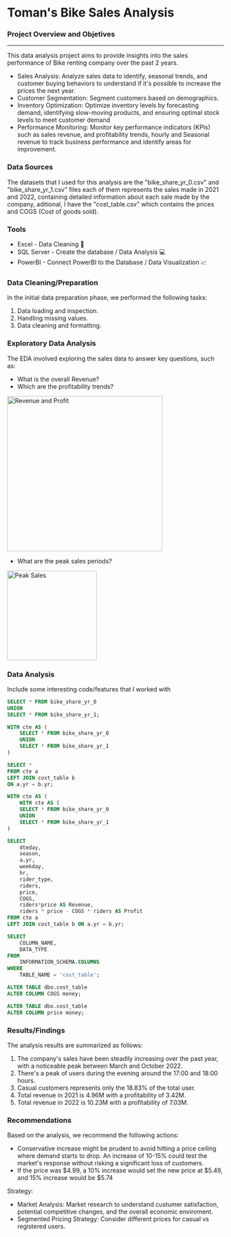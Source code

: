 # Toman's Bike Sales Analysis

### Project Overview and Objetives
---

This data analysis project aims to provide insights into the sales performance of Bike renting company over the past 2 years.  

- Sales Analysis: Analyze sales data to identify, seasonal trends, and customer buying behaviors to understand if it's possible to increase the prices the next year.
- Customer Segmentation: Segment customers based on demographics.
- Inventory Optimization: Optimize inventory levels by forecasting demand, identifying slow-moving products, and ensuring optimal stock levels to meet customer demand
- Performance Monitoring: Monitor key performance indicators (KPIs) such as sales revenue, and profitability trends, hourly and Seasonal revenue to track business performance and identify areas for improvement.



### Data Sources

The datasets that I used for this analysis are the "bike_share_yr_0.csv" and "bike_share_yr_1.csv" files each of them represents the sales made in 2021 and 2022, containing detailed information about each sale made by the company, aditional, I have the "cost_table.csv" which contains the prices and COGS (Cost of goods sold).

### Tools

- Excel - Data Cleaning 🧹
- SQL Server - Create the database / Data Analysis 💻
- PowerBI - Connect PowerBI to the Database / Data Visualization 📈


### Data Cleaning/Preparation

In the initial data preparation phase, we performed the following tasks:
1. Data loading and inspection.
2. Handling missing values.
3. Data cleaning and formatting.

### Exploratory Data Analysis

The EDA involved exploring the sales data to answer key questions, such as:

- What is the overall Revenue?
- Which are the profitability trends?
<img width="361" alt="Revenue and Profit" src="https://github.com/Rmontero21/Bike-s-Sales-analysis/assets/169692846/1c815a35-a88c-4986-9c9a-6820478b3981">
  
- What are the peak sales periods?
<img width="208" alt="Peak Sales" src="https://github.com/Rmontero21/Bike-s-Sales-analysis/assets/169692846/b38f623c-1d40-4fc6-bb12-594530caf9c5">



### Data Analysis

Include some interesting code/features that I worked with

```sql
SELECT * FROM bike_share_yr_0
UNION
SELECT * FROM bike_share_yr_1;
```
```sql
WITH cte AS (
    SELECT * FROM bike_share_yr_0
    UNION
    SELECT * FROM bike_share_yr_1
)

SELECT *
FROM cte a
LEFT JOIN cost_table b 
ON a.yr = b.yr;
```
```sql
WITH cte AS (
    WITH cte AS (
    SELECT * FROM bike_share_yr_0
    UNION
    SELECT * FROM bike_share_yr_1
)

SELECT
    dteday,
    season,
    a.yr,
    weekday,
    hr,
    rider_type,
	riders,
    price,
    COGS,
	riders*price AS Revenue,
	riders * price - COGS * riders AS Profit
FROM cte a
LEFT JOIN cost_table b ON a.yr = b.yr;
```
```sql
SELECT 
    COLUMN_NAME, 
    DATA_TYPE
FROM 
    INFORMATION_SCHEMA.COLUMNS 
WHERE 
    TABLE_NAME = 'cost_table';
```
```sql
ALTER TABLE dbo.cost_table
ALTER COLUMN COGS money;

ALTER TABLE dbo.cost_table
ALTER COLUMN price money;
```

### Results/Findings

The analysis results are summarized as follows:
1. The company's sales have been steadily increasing over the past year, with a noticeable peak between March and October 2022.
2. There's a peak of users during the evening around the 17:00 and 18:00 hours.
3. Casual customers represents only the 18.83% of the total user.
4. Total revenue in 2021 is 4.96M with a profitability of 3.42M.
5. Total revenue in 2022 is 10.23M with a profitability of 7.03M.

### Recommendations

Based on the analysis, we recommend the following actions:
- Conservative increase might be prudent to avoid hitting a price ceiling where demand starts to drop. An increase of 10-15% could test the market's response without risking a significant loss of customers.
- If the price was $4.99, a 10% increase would set the new price at $5.49, and 15% increase would be $5.74

Strategy:

- Market Analysis: Market research to understand custumer satisfaction, potential competitive changes, and the overall economic enviroment.
- Segmented Pricing Strategy: Consider different prices for casual vs registered users.
